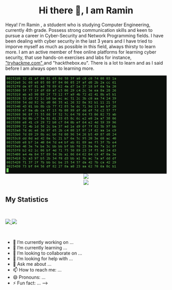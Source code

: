 <h1 align="center">
  <b>Hi there 👋, I am Ramin</b>
</h1>

<dev>
  <p align="left">
    Heya! I'm Ramin , a stdudent who is
    studying Computer Engineering, currently 4th grade.
    Possess strong communication skills and keen to
    pursue a career in Cyber-Security and Network
    Programming fields. I have been dealing with cyber
    security in the last 3 years and I have tried to imporve
    myself as much as possible in this field, always thirsty to learn more.
    I am an active member of free online platforms for
    learning cyber security, that use hands-on exercises
    and labs for instance, <a href="https://tryhackme.com/xramx"> "tryhackme.com" </a>and
    "hackthebox.eu". There is a lot to learn
    and as I said before I am always open to learning
    more.
  </p>
  <img src="start.gif" align="right"></h2>
</dev>

<div align="center">
  <a href="https://open.spotify.com/user/6s6pbtefezpookh8gwnkko15v">
    <img src="https://readme-spotify-tingz.vercel.app/api/now-playing">
  </a>
</div>

<div align="center">
  <a href="https://open.spotify.com/user/6s6pbtefezpookh8gwnkko15v">
    <img src="https://spotify-readme-theta-virid.vercel.app/api?scan=true&theme=dark" width="240px">
  </a>
</div>

## My Statistics

<br/>
<p align="left">
  <a href="https://google.com">
  <img width="49.5%" src="https://github-readme-stats.vercel.app/api?username=ramixix&show_icons=true&theme=gruvbox&hide_border=true" />
    <img width="49.5%" src="https://github-readme-streak-stats.herokuapp.com/?user=ramixix&theme=gruvbox&hide_border=true" />
  </a>
</p>
<br>



- 🔭 I’m currently working on ...
- 🌱 I’m currently learning ...
- 👯 I’m looking to collaborate on ...
- 🤔 I’m looking for help with ...
- 💬 Ask me about ...
- 📫 How to reach me: ...
- 😄 Pronouns: ...
- ⚡ Fun fact: ...
-->
